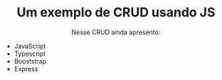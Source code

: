<h1 align=center>
  Um exemplo de CRUD usando JS
</h1>

<p align=center>
  Nesse CRUD ainda apresento:
  <ul>
    <li>JavaScript</li>
    <li>Typescript</li>
    <li>Booststrap</li>
    <li>Express</li>
  </ul>
</p>